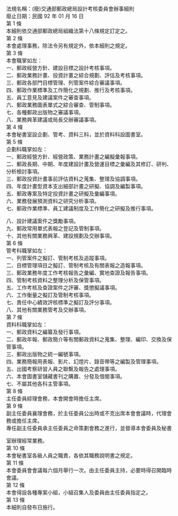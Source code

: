 法規名稱：(廢)交通部郵政總局設計考核委員會辦事細則  
廢止日期：民國 92 年 01 月 16 日  
第 1 條  
本細則依交通部郵政總局組織法第十八條規定訂定之。  
第 2 條  
本會處理事務，除法令另有規定外，依本細則之規定。  
第 3 條  
本會職掌如左：  
一、郵政經營方針、建設目標之設計考核事項。  
二、郵政業務計畫、投資計畫之綜合規劃、評估及考核事項。  
三、郵政各部門目標管理、列管案件綜合審議事項。  
四、郵政作業標準及工作簡化之規劃、推行及考核事項。  
五、員工意見及建議案件之審查事項。  
六、郵政業務圖表單式之綜合審查、管制事項。  
七、各種郵政出版物之審議事項。  
八、業務興革建議或局長交辦審議事項。  
第 4 條  
本會秘書室設企劃、管考、資料三科，並於資料科設圖書室。  
第 5 條  
企劃科職掌如左：  
一、郵政經營方針、經營政策、業務計畫之編擬彙報事項。  
二、郵政長期、中期、年度建設計畫及營運目標之彙編及其修訂、研判、  
分析檢討事項。  
三、郵政投資計畫事前評估資料之蒐集、整理及協調事項。  
四、年度計畫型資本支出細部計畫之研擬、協調及編製事項。  
五、郵政專案及特定投資計畫之研擬及彙編事項。  
六、業務發展預測資料之研究分析事項。  
七、郵政作業標準、員工建議制度及工作簡化之研擬及推行事項。  


八、設計建議案件之獎勵事項。  
九、郵政常用單式表報之登記及管制事項。  
十、其他有關業務興革、建設規劃及交辦事項。  
第 6 條  
管考科職掌如左：  
一、列管案件之擬訂、管制考核及追蹤事項。  
二、目標管理項目之擬訂、管制考核及有關表報之造報事項。  
三、郵政業務年度工作考核報告之彙編、實地查證及報告事項。  
四、管制考核資料之整理分析及保管事項。  
五、工作考核及查證案件之評審、獎懲擬議事項。  
六、工作衡量之擬訂及管制考核事項。  
七、責任中心績效評核標準之擬訂及評分事項。  
八、其他有關業務管考及交辦事項。  
第 7 條  
資料科職掌如左：  
一、郵政資料之編纂及發行事項。  
二、郵政年報、郵政簡介等有關郵政資料之蒐集、整理、編印、交換及保  
管事項。  
三、郵政出版物之統一編號事項。  
四、業務簡報用表報、影片、幻燈片、錄音帶等之編製及管理事項。  
五、出國考察研習人員之聯繫及報告之處理事項。  
六、本會圖書室儲藏書刊之購置、分發及借閱事項。  
七、不屬其他各科主管事項。  
第 8 條  
主任委員綜理會務，本會開會時擔任主席。  
第 9 條  
副主任委員襄理會務，於主任委員公出時或不克出席本會會議時，代理會  
務或擔任主席。  
專任副主任委員承主任委員之命策劃會務之進行，並督導本會委員及秘書  


室辦理經常業務。  
第 10 條  
本會秘書室各級人員之職責，各依其職務說明書之規定。  
第 11 條  
本會委員會會議每六個月舉行一次。由主任委員主持，必要時得召開臨時  
會議。  
第 12 條  
本會得設各種專案小組，小組召集人及委員由主任委員指定之。  
第 13 條  
本細則自發布日施行。  


